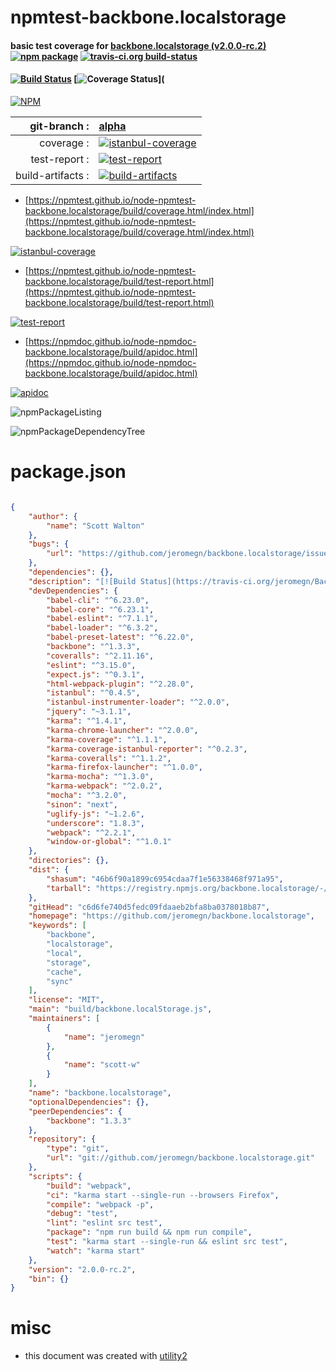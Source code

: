 # npmtest-backbone.localstorage

#### basic test coverage for  [backbone.localstorage (v2.0.0-rc.2)](https://github.com/jeromegn/backbone.localstorage)  [![npm package](https://img.shields.io/npm/v/npmtest-backbone.localstorage.svg?style=flat-square)](https://www.npmjs.org/package/npmtest-backbone.localstorage) [![travis-ci.org build-status](https://api.travis-ci.org/npmtest/node-npmtest-backbone.localstorage.svg)](https://travis-ci.org/npmtest/node-npmtest-backbone.localstorage)

#### [![Build Status](https://travis-ci.org/jeromegn/Backbone.localStorage.svg?branch=master)](https://travis-ci.org/jeromegn/Backbone.localStorage) [![Coverage Status](https://coveralls.io/repos/github/jeromegn/Backbone.localStorage/badge.svg?branch=master)](

[![NPM](https://nodei.co/npm/backbone.localstorage.png?downloads=true&downloadRank=true&stars=true)](https://www.npmjs.com/package/backbone.localstorage)

| git-branch : | [alpha](https://github.com/npmtest/node-npmtest-backbone.localstorage/tree/alpha)|
|--:|:--|
| coverage : | [![istanbul-coverage](https://npmtest.github.io/node-npmtest-backbone.localstorage/build/coverage.badge.svg)](https://npmtest.github.io/node-npmtest-backbone.localstorage/build/coverage.html/index.html)|
| test-report : | [![test-report](https://npmtest.github.io/node-npmtest-backbone.localstorage/build/test-report.badge.svg)](https://npmtest.github.io/node-npmtest-backbone.localstorage/build/test-report.html)|
| build-artifacts : | [![build-artifacts](https://npmtest.github.io/node-npmtest-backbone.localstorage/glyphicons_144_folder_open.png)](https://github.com/npmtest/node-npmtest-backbone.localstorage/tree/gh-pages/build)|

- [https://npmtest.github.io/node-npmtest-backbone.localstorage/build/coverage.html/index.html](https://npmtest.github.io/node-npmtest-backbone.localstorage/build/coverage.html/index.html)

[![istanbul-coverage](https://npmtest.github.io/node-npmtest-backbone.localstorage/build/screenCapture.buildCi.browser.%252Ftmp%252Fbuild%252Fcoverage.lib.html.png)](https://npmtest.github.io/node-npmtest-backbone.localstorage/build/coverage.html/index.html)

- [https://npmtest.github.io/node-npmtest-backbone.localstorage/build/test-report.html](https://npmtest.github.io/node-npmtest-backbone.localstorage/build/test-report.html)

[![test-report](https://npmtest.github.io/node-npmtest-backbone.localstorage/build/screenCapture.buildCi.browser.%252Ftmp%252Fbuild%252Ftest-report.html.png)](https://npmtest.github.io/node-npmtest-backbone.localstorage/build/test-report.html)

- [https://npmdoc.github.io/node-npmdoc-backbone.localstorage/build/apidoc.html](https://npmdoc.github.io/node-npmdoc-backbone.localstorage/build/apidoc.html)

[![apidoc](https://npmdoc.github.io/node-npmdoc-backbone.localstorage/build/screenCapture.buildCi.browser.%252Ftmp%252Fbuild%252Fapidoc.html.png)](https://npmdoc.github.io/node-npmdoc-backbone.localstorage/build/apidoc.html)

![npmPackageListing](https://npmtest.github.io/node-npmtest-backbone.localstorage/build/screenCapture.npmPackageListing.svg)

![npmPackageDependencyTree](https://npmtest.github.io/node-npmtest-backbone.localstorage/build/screenCapture.npmPackageDependencyTree.svg)



# package.json

```json

{
    "author": {
        "name": "Scott Walton"
    },
    "bugs": {
        "url": "https://github.com/jeromegn/backbone.localstorage/issues"
    },
    "dependencies": {},
    "description": "[![Build Status](https://travis-ci.org/jeromegn/Backbone.localStorage.svg?branch=master)](https://travis-ci.org/jeromegn/Backbone.localStorage) [![Coverage Status](https://coveralls.io/repos/github/jeromegn/Backbone.localStorage/badge.svg?branch=master)](",
    "devDependencies": {
        "babel-cli": "^6.23.0",
        "babel-core": "^6.23.1",
        "babel-eslint": "^7.1.1",
        "babel-loader": "^6.3.2",
        "babel-preset-latest": "^6.22.0",
        "backbone": "^1.3.3",
        "coveralls": "^2.11.16",
        "eslint": "^3.15.0",
        "expect.js": "^0.3.1",
        "html-webpack-plugin": "^2.28.0",
        "istanbul": "^0.4.5",
        "istanbul-instrumenter-loader": "^2.0.0",
        "jquery": "~3.1.1",
        "karma": "^1.4.1",
        "karma-chrome-launcher": "^2.0.0",
        "karma-coverage": "^1.1.1",
        "karma-coverage-istanbul-reporter": "^0.2.3",
        "karma-coveralls": "^1.1.2",
        "karma-firefox-launcher": "^1.0.0",
        "karma-mocha": "^1.3.0",
        "karma-webpack": "^2.0.2",
        "mocha": "^3.2.0",
        "sinon": "next",
        "uglify-js": "~1.2.6",
        "underscore": "1.8.3",
        "webpack": "^2.2.1",
        "window-or-global": "^1.0.1"
    },
    "directories": {},
    "dist": {
        "shasum": "46b6f90a1899c6954cdaa7f1e56338468f971a95",
        "tarball": "https://registry.npmjs.org/backbone.localstorage/-/backbone.localstorage-2.0.0-rc.2.tgz"
    },
    "gitHead": "c6d6fe740d5fedc09fdaaeb2bfa8ba0378018b87",
    "homepage": "https://github.com/jeromegn/backbone.localstorage",
    "keywords": [
        "backbone",
        "localstorage",
        "local",
        "storage",
        "cache",
        "sync"
    ],
    "license": "MIT",
    "main": "build/backbone.localStorage.js",
    "maintainers": [
        {
            "name": "jeromegn"
        },
        {
            "name": "scott-w"
        }
    ],
    "name": "backbone.localstorage",
    "optionalDependencies": {},
    "peerDependencies": {
        "backbone": "1.3.3"
    },
    "repository": {
        "type": "git",
        "url": "git://github.com/jeromegn/backbone.localstorage.git"
    },
    "scripts": {
        "build": "webpack",
        "ci": "karma start --single-run --browsers Firefox",
        "compile": "webpack -p",
        "debug": "test",
        "lint": "eslint src test",
        "package": "npm run build && npm run compile",
        "test": "karma start --single-run && eslint src test",
        "watch": "karma start"
    },
    "version": "2.0.0-rc.2",
    "bin": {}
}
```



# misc
- this document was created with [utility2](https://github.com/kaizhu256/node-utility2)
